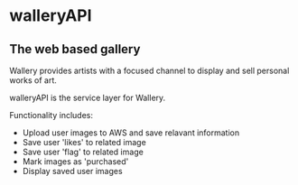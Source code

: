 # walleryAPI

The web based gallery
------

Wallery provides artists with a focused channel to display and sell personal works of art.

walleryAPI is the service layer for Wallery.

Functionality includes:
- Upload user images to AWS and save relavant information
- Save user 'likes' to related image
- Save user 'flag' to related image
- Mark images as 'purchased'
- Display saved user images
